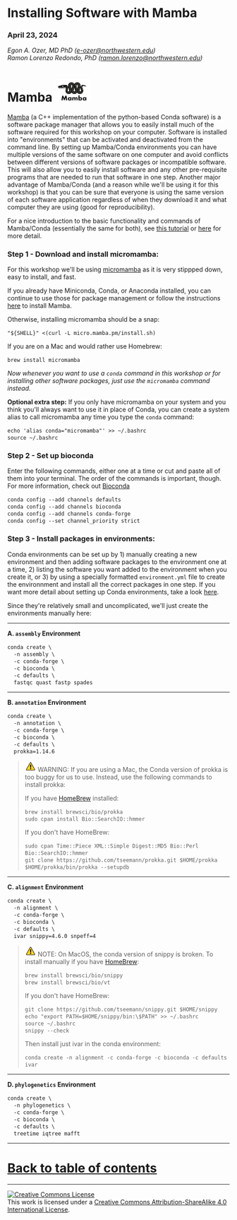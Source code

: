 # Installing Software with Mamba

### April 23, 2024

*Egon A. Ozer, MD PhD (<e-ozer@northwestern.edu>)*  
*Ramon Lorenzo Redondo, PhD (<ramon.lorenzo@northwestern.edu>)* 


# Mamba <img src="../images/mamba.png" width="80"/> 

[Mamba](https://mamba.readthedocs.io/en/latest/index.html) (a C++ implementation of the python-based Conda software) is a software package manager that allows you to easily install much of the software required for this workshop on your computer. Software is installed into "environments" that can be activated and deactivated from the command line. By setting up Mamba/Conda environments you can have multiple versions of the same software on one computer and avoid conflicts between different versions of software packages or incompatible software. This will also allow you to easily install software and any other pre-requisite programs that are needed to run that software in one step. Another major advantage of Mamba/Conda (and a reason while we'll be using it for this workshop) is that you can be sure that everyone is using the same version of each software application regardless of when they download it and what computer they are using (good for reproducibility).

For a nice introduction to the basic functionality and commands of Mamba/Conda (essentially the same for both), see [this tutorial](https://towardsdatascience.com/a-guide-to-conda-environments-bc6180fc533) or [here](https://docs.conda.io/projects/conda/en/latest/index.html) for more detail. 


### Step 1 - Download and install micromamba:

For this workshop we'll be using [micromamba](https://mamba.readthedocs.io/en/latest/installation/micromamba-installation.html) as it is very stippped down, easy to install, and fast. 

If you already have Miniconda, Conda, or Anaconda installed, you can continue to use those for package management or follow the instructions [here](https://mamba.readthedocs.io/en/latest/installation/mamba-installation.html) to install Mamba. 

Otherwise, installing micromamba should be a snap:

```
"${SHELL}" <(curl -L micro.mamba.pm/install.sh)
```

If you are on a Mac and would rather use Homebrew:

```
brew install micromamba
```

*Now whenever you want to use a `conda` command in this workshop or for installing other software packages, just use the `micromamba` command instead.*

**Optional extra step:** If you only have micromamba on your system and you think you'll always want to use it in place of Conda, you can create a system alias to call micromamba any time you type the `conda` command:

```
echo 'alias conda="micromamba"' >> ~/.bashrc
source ~/.bashrc
```

### Step 2 - Set up bioconda

Enter the following commands, either one at a time or cut and paste all of them into your terminal. The order of the commands is important, though. For more information, check out [Bioconda](https://bioconda.github.io/)

```Shell
conda config --add channels defaults
conda config --add channels bioconda
conda config --add channels conda-forge
conda config --set channel_priority strict
```

### <a name="condainstall"></a>Step 3 - Install packages in environments:

Conda environments can be set up by 1) manually creating a new environment and then adding software packages to the environment one at a time, 2) listing the software you want added to the environment when you create it, or 3) by using a specially formatted `environment.yml` file to create the environnment and install all the correct packages in one step. If you want more detail about setting up Conda environments, take a look [here](https://docs.conda.io/projects/conda/en/latest/user-guide/tasks/manage-environments.html).

Since they're relatively small and uncomplicated, we'll just create the environments manually here:

---

**A. `assembly` Environment**

```
conda create \
  -n assembly \
  -c conda-forge \
  -c bioconda \
  -c defaults \
  fastqc quast fastp spades
```

---

**B. `annotation` Environment**

```
conda create \
  -n annotation \
  -c conda-forge \
  -c bioconda \
  -c defaults \
  prokka=1.14.6
```

><img src="../images/warn.png" width="25" /> WARNING: If you are using a Mac, the Conda version of prokka is too buggy for us to use. Instead, use the following commands to install prokka:
>
>If you have [HomeBrew](../part_1/1A_computer_preparation.md#step-3---mac-only-install-xcode-command-line-tools-and-homebrew) installed: 
>
>```Shell
>brew install brewsci/bio/prokka
>sudo cpan install Bio::SearchIO::hmmer
>```
>
>If you don't have HomeBrew:
>
>```Shell
>sudo cpan Time::Piece XML::Simple Digest::MD5 Bio::Perl Bio::SearchIO::hmmer
>git clone https://github.com/tseemann/prokka.git $HOME/prokka
>$HOME/prokka/bin/prokka --setupdb
>```

---

**C. `alignment` Environment**

```
conda create \
  -n alignment \
  -c conda-forge \
  -c bioconda \
  -c defaults \
  ivar snippy=4.6.0 snpeff=4
```

> <img src="../images/warn.png" width="25" /> NOTE: On MacOS, the conda version of snippy is broken. To install manually if you have [HomeBrew](../part_1/1A_computer_preparation.md#step-3---mac-only-install-xcode-command-line-tools-and-homebrew): 
> 
> ```Shell
> brew install brewsci/bio/snippy
> brew install brewsci/bio/vt
> ```
> 
> If you don't have HomeBrew:
> 
> ```Shell
> git clone https://github.com/tseemann/snippy.git $HOME/snippy
> echo "export PATH=$HOME/snippy/bin:\$PATH" >> ~/.bashrc
> source ~/.bashrc
> snippy --check
> 
> ``` 
> 
> Then install just ivar in the conda environment:
> 
> ```Shell
> conda create -n alignment -c conda-forge -c bioconda -c defaults ivar
> ``` 
>
> 

---

**D. `phylogenetics` Environment**

```
conda create \
  -n phylogenetics \
  -c conda-forge \
  -c bioconda \
  -c defaults \
  treetime iqtree mafft
```


---

# [Back to table of contents](../README.md)

---

<a rel="license" href="http://creativecommons.org/licenses/by-sa/4.0/"><img alt="Creative Commons License" style="border-width:0" src="https://i.creativecommons.org/l/by-sa/4.0/88x31.png" /></a><br />This work is licensed under a <a rel="license" href="http://creativecommons.org/licenses/by-sa/4.0/">Creative Commons Attribution-ShareAlike 4.0 International License</a>.